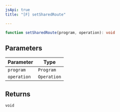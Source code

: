 ```yaml
---
jsApi: true
title: "[F] setSharedRoute"

---
```

```ts
function setSharedRoute(program, operation): void
```

## Parameters

| Parameter | Type |
| ------ | ------ |
| `program` | `Program` |
| `operation` | `Operation` |

## Returns

`void`
